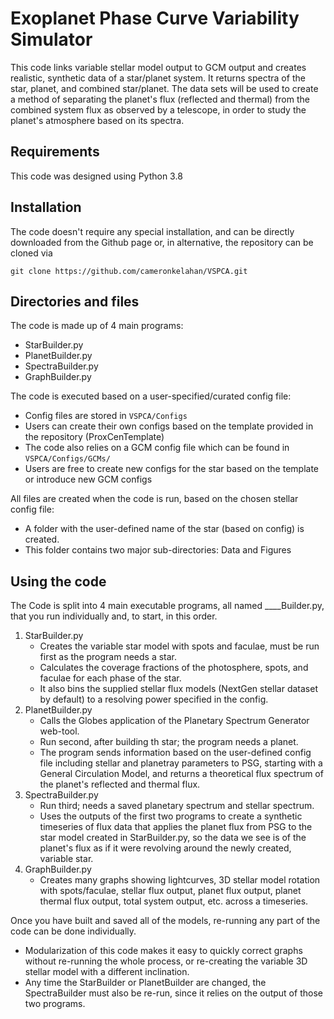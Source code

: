 # Exoplanet Phase Curve Variability Simulator

This code links variable stellar model output to GCM output and creates realistic, synthetic data of a star/planet system. It returns spectra of the star, planet, and combined star/planet. The data sets will be used to create a method of separating the planet's flux (reflected and thermal) from the combined system flux as observed by a telescope, in order to study the planet's atmosphere based on its spectra.


## Requirements

This code was designed using Python 3.8

## Installation

The code doesn't require any special installation, and can be directly downloaded from the Github page or, in alternative, the repository can be cloned via

    git clone https://github.com/cameronkelahan/VSPCA.git

    
## Directories and files

The code is made up of 4 main programs:
* StarBuilder.py
* PlanetBuilder.py
* SpectraBuilder.py
* GraphBuilder.py

The code is executed based on a user-specified/curated config file:
* Config files are stored in `VSPCA/Configs`
* Users can create their own configs based on the template provided in the repository (ProxCenTemplate)
* The code also relies on a GCM config file which can be found in `VSPCA/Configs/GCMs/`
* Users are free to create new configs for the star based on the template or introduce new GCM configs

All files are created when the code is run, based on the chosen stellar config file:
* A folder with the user-defined name of the star (based on config) is created.
* This folder contains two major sub-directories: Data and Figures


## Using the code

The Code is split into 4 main executable programs, all named ____Builder.py, that you run individually and, to start, in this order.

1. StarBuilder.py
   - Creates the variable star model with spots and faculae, must be run first as the program needs a star.
   - Calculates the coverage fractions of the photosphere, spots, and faculae for each phase of the star.
   - It also bins the supplied stellar flux models (NextGen stellar dataset by default) to a resolving power specified in the config.
2. PlanetBuilder.py
   - Calls the Globes application of the Planetary Spectrum Generator web-tool.
   - Run second, after building th star; the program needs a planet.
   - The program sends information based on the user-defined config file including stellar and planetray parameters to PSG, starting with a General Circulation Model, and returns a theoretical flux spectrum of the planet's reflected and thermal flux.
3. SpectraBuilder.py
   - Run third; needs a saved planetary spectrum and stellar spectrum.
   - Uses the outputs of the first two programs to create a synthetic timeseries of flux data that applies the planet flux from PSG to the star model created in StarBuilder.py, so the data we see is of the planet's flux as if it were revolving around the newly created, variable star.
4. GraphBuilder.py
   - Creates many graphs showing lightcurves, 3D stellar model rotation with spots/faculae, stellar flux output, planet flux output, planet thermal flux output, total system output, etc. across a timeseries.

Once you have built and saved all of the models, re-running any part of the code can be done individually.
* Modularization of this code makes it easy to quickly correct graphs without re-running the whole process, or re-creating the variable 3D stellar model with a different inclination.
* Any time the StarBuilder or PlanetBuilder are changed, the SpectraBuilder must also be re-run, since it relies on the output of those two programs.



<!-- ## Output files

The code writes the current output of the simulations on two file saved in the `$MAIN/output` directory. The `$MAIN/output/Hydro_ioniz.txt` file stores the hydrodynamical variables, which are saved in column vectors in the following order:
1. radial distance (in unit of the planetary radius)
2. mass density (in unit of the proton mass)
3. velocity (in unit of the scale velocity - see [[1]](#1))
4. pressure (in CGS units)
5. Temperature (in Kelvin)
6. Radiative heating rate (in CGS units)
7. Radiative cooling rate (in CGS units)
8. Heating efficiency (adimensional)


The ionization profiles are saved in the `$MAIN/output/Ion_species.txt` file. The columns of the file correspond to the number densities of HI, HII, HeI, HeII, HeIII in <img src="https://render.githubusercontent.com/render/math?math=\text{cm}^{-3}">.

The post-processed profile are written on the `$MAIN/output/Hydro_ioniz_adv.txt` and `$MAIN/output/Ion_species_adv.txt` files. The data are formatted as the `$MAIN/output/Hydro_ioniz.txt` and `$MAIN/output/Ion_species.txt` files.

If the `Load IC` flag is active in the input window, the code automatically chooses the last saved `$MAIN/output/Hydro_ioniz.txt` and `$MAIN/output/Ion_species.txt`files in the `$MAIN/output` directory and copies them onto two new files named, by default,`$MAIN/output/Hydro_ioniz_IC.txt` and `$MAIN/output/Ion_species_IC.txt`, which are loaded by the code. For the writing/reading formats consult the `$MAIN/src/modules/file_IO/load_IC.f90` and `$MAIN/src/modules/file_IO/write_output.f90` files.

## Plotting results

The `$MAIN/ATES_plots.py` file can be used to plot the current status of the simulation or to follow the evolution of the profiles with a live animation. The script can be executed with the following syntax:

    python3 $MAIN/ATES_plots.py --live n
    
The `--live n` arguments are optional, and can therefore be omitted. If so, the content of the current `$MAIN/output/Hydro_ioniz.txt` and `$MAIN/output/Ion_species.txt` is plotted. If only the `--live` flag is used, the figure is updated by default every 4 seconds with the content of the current output files (which ATES, by defaults, overwrites every 1000th temporal iteration). To set the time update interval, specify the `n` argument with the desired number of seconds between the updates. Finally, a second figure with the post-processed profiles is created if the corresponding files (`$MAIN/output/Hydro_ioniz_adv.txt`and `$MAIN/output/Ion_species_adv.txt`) are found in the `$MAIN/output` directory.


## References
<a id="1">[1]</a> 
Caldiroli, A., Haardt, F., Gallo, E., Spinelli, R., Malsky, I., Rauscher, E., 2021, "Irradiation-driven escape of primordial planetary atmospheres I. The ATES photoionization hydrodynamics code", arXiv:2106.10294
 -->
